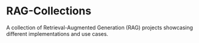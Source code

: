 # RAG-Collections
A collection of Retrieval-Augmented Generation (RAG) projects showcasing different implementations and use cases.

